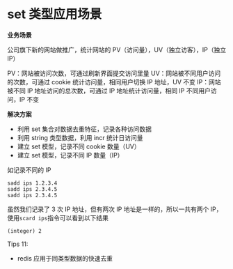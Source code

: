 # set 类型应用场景

**业务场景**

公司旗下新的网站做推广，统计网站的 PV（访问量），UV（独立访客），IP（独立 IP）

PV：网站被访问次数，可通过刷新界面提交访问里量
UV：网站被不同用户访问的次数，可通过 cookie 统计访问量，相同用户切换 IP 地址，UV 不变
IP：网站被不同 IP 地址访问的总次数，可通过 IP 地址统计访问量，相同 IP 不同用户访问，IP 不变

**解决方案**

- 利用 set 集合对数据去重特征，记录各种访问数据
- 利用 string 类型数据，利用 incr 统计日访问量
- 建立 set 模型，记录不同 cookie 数量（UV）
- 建立 set 模型，记录不同 IP 数量（IP）




如记录不同的 IP

```
sadd ips 1.2.3.4
sadd ips 2.3.4.5
sadd ips 2.3.4.5
```

虽然我们记录了 3 次 IP 地址，但有两次 IP 地址是一样的，所以一共有两个 IP，使用`scard ips`指令可以看到以下结果

```
(integer) 2
```

Tips 11:

- redis 应用于同类型数据的快速去重
